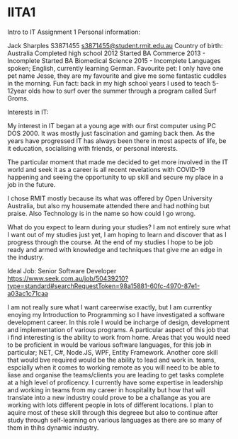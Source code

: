 # IITA1
Intro to IT Assignment 1
Personal information:

Jack Sharples
S3871455
s3871455@student.rmit.edu.au
Country of birth: Australia
Completed high school 2012
Started BA Commerce 2013 - Incomplete
Started BA Biomedical Science 2015 - Incomplete
Languages spoken; English, currently learning German.
Favourite pet: I only have one pet name Jesse, they are my favourite and give me some fantastic cuddles in the morning.
Fun fact: back in my high school years I used to teach 5-12year olds how to surf over the summer through a program called Surf Groms.

Interests in IT:

My interest in IT began at a young age with our first computer using PC DOS 2000. It was mostly just fascination and gaming back then. As the years have progressed IT has always been there in most aspects of life, be it education, socialising with friends, or personal interests.

The particular moment that made me decided to get more involved in the IT world and seek it as a career is all recent revelations with COVID-19 happening and seeing the opportunity to up skill and secure my place in a job in the future.

I chose RMIT mostly because its what was offered by Open University Australia, but also my housemate attended there and had nothing but praise. Also Technology is in the name so how could I go wrong.

What do you expect to learn during your studies?
I am not entirely sure what I want out of my studies just yet, I am hoping to learn and discover that as I progress through the course. At the end of my studies I hope to be job ready and armed with knowledge and techniques that give me an edge in the industry.

Ideal Job:
Senior Software Developer
https://www.seek.com.au/job/50439210?type=standard#searchRequestToken=98a15881-60fc-4970-87e1-a03ac1c71caa

I am not really sure what I want careerwise exactly, but I am currentky enoying my Introduction to Programming so I have investigated a software development career.
In this role I would be incharge of design, development and implementation of various programs. A particular aspect of this job that i find interesting is the
ability to work from home.
Areas that you would need to be proficient in would be  various software languages, for this job in particular; NET, C#, Node.JS, WPF, Entity Framework. Another core skill that would bve required would be the ability to lead and work in. teams, espcially when it comes to working remote as you will need to be able to liase and organise the teams/clients you are leading to get tasks complete at a high level of proficency. 
I currently have some expertise in leadership and working in teams from my career in hospitality but how that will translate into a new industry could prove to be a challange as you are working with lots different people in lots of different locations.
I plan to aquire most of these skill through this degreee but also to continue after study through self-learning on various languages as there are so many of them in thihs dynamic industry.
